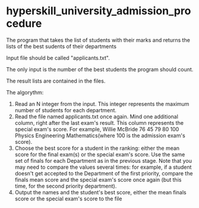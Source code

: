 # hyperskill_university_admission_procedure
The program that takes the list of students with their marks and returns the lists of the best sudents of their departments

Input file should be called "applicants.txt".

The only input is the number of the best students the program should count.

The result lists are contained in the files.

The algorythm:

1. Read an N integer from the input. This integer represents the maximum number of students for each department.
2. Read the file named applicants.txt once again. Mind one additional column, right after the last exam's result. This column represents the special exam's score. For example, Willie McBride 76 45 79 80 100 Physics Engineering Mathematics(where 100 is the admission exam's score).
3. Choose the best score for a student in the ranking: either the mean score for the final exam(s) or the special exam's score. Use the same set of finals for each Department as in the previous stage. Note that you may need to compare the values several times: for example, if a student doesn't get accepted to the Department of the first priority, compare the finals mean score and the special exam's score once again (but this time, for the second priority department).
4. Output the names and the student's best score, either the mean finals score or the special exam's score to the file
